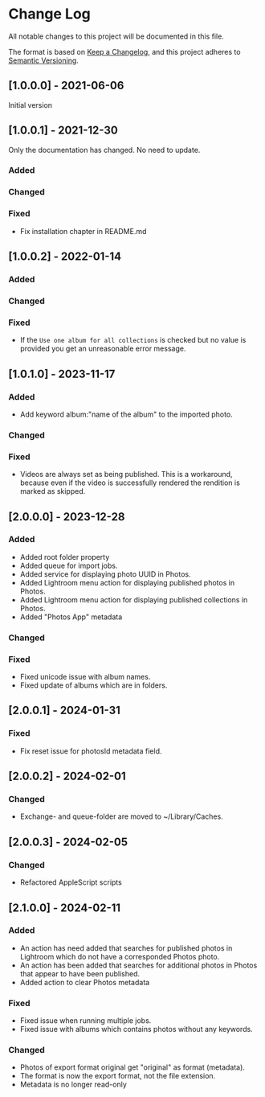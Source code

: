 # Change Log
All notable changes to this project will be documented in this file.

The format is based on [Keep a Changelog](https://keepachangelog.com/en/1.0.0/),
and this project adheres to [Semantic Versioning](https://semver.org/spec/v2.0.0.html).

## [1.0.0.0] - 2021-06-06
Initial version

## [1.0.0.1] - 2021-12-30
Only the documentation has changed. No need to update.

### Added
### Changed
### Fixed
* Fix installation chapter in README.md 

## [1.0.0.2] - 2022-01-14

### Added
### Changed
### Fixed
* If the ``Use one album for all collections`` is checked but no value is provided you get 
an unreasonable error message.

## [1.0.1.0] - 2023-11-17

### Added
* Add keyword album:"name of the album" to the imported photo.

### Changed
### Fixed
* Videos are always set as being published. This is a workaround, because even if the video is successfully rendered the
rendition is marked as skipped.

## [2.0.0.0] - 2023-12-28

### Added

* Added root folder property
* Added queue for import jobs.
* Added service for displaying photo UUID in Photos.
* Added Lightroom menu action for displaying published photos in Photos.
* Added Lightroom menu action for displaying published collections in Photos.
* Added "Photos App" metadata

### Changed

### Fixed

* Fixed unicode issue with album names.
* Fixed update of albums which are in folders.

## [2.0.0.1] - 2024-01-31

### Fixed

* Fix reset issue for photosId metadata field.

## [2.0.0.2] - 2024-02-01

### Changed

* Exchange- and queue-folder are moved to ~/Library/Caches.

## [2.0.0.3] - 2024-02-05

### Changed

* Refactored AppleScript scripts

## [2.1.0.0] - 2024-02-11

### Added

* An action has need added that searches for published photos in Lightroom which do not have a corresponded Photos photo.
* An action has been added that searches for additional photos in Photos that appear to have been published.
* Added action to clear Photos metadata

### Fixed

* Fixed issue when running multiple jobs.
* Fixed issue with albums which contains photos without any keywords.

### Changed

* Photos of export format original get "original" as format (metadata).
* The format is now the export format, not the file extension.
* Metadata is no longer read-only